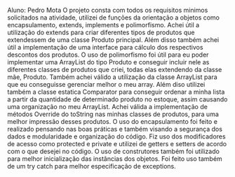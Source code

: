 Aluno: Pedro Mota 
O projeto consta com todos os requisitos minimos solicitados na atividade, utilizei de funções da orientação a objetos como encapsulamento, extends, implements e polimorfismo. Achei útil a utilização do extends para criar diferentes tipos de produtos que extendessem de uma classe Produto principal.
Além disso também achei útil a implementação de uma interface para cálculo dos respectivos descontos dos produtos. O uso de polimorfismo foi útil para eu poder implementar uma ArrayList do tipo Produto e conseguir incluir nele as diferentes classes de produtos que criei, todas elas extendendo da classe mãe, Produto.
Também achei válido a utilização da classe ArrayList para que eu conseguisse gerenciar melhor o meu array. Além diso  utilizei também a classe estatica Comparator para conseguir ordenar a minha lista a partir da quantidade de determinado produto no estoque, assim causando uma organização no meu ArrayList.
Achei válida a implementação de métodos Override do toString nas minhas classes de produtos, para uma melhor impressão desses produtos.
O uso do encapsulamento foi feito e realizado pensando nas boas práticas e também visando a segurança dos dados e modularidade e organização do código. Fiz uso dos modificadores de acesso como protected e private e utilizei de getters e setters de acordo com o que desejei no código.
O uso de construtores também foi utilizado para melhor inicialização das instâncias dos objetos.
Foi feito uso também de um try catch para melhor especificação de exceptions.
